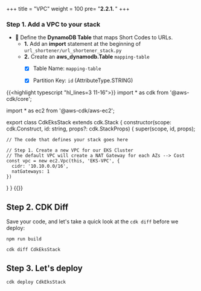 +++
title = "VPC"
weight = 100
pre= "<b>2.2.1. </b>"
+++

### Step 1. Add a VPC to your stack

* 🎯 Define the **DynamoDB Table** that maps Short Codes to URLs.
    * **1.** Add an **import** statement at the beginning of `url_shortener/url_shortener_stack.py`
    * **2.** Create an **aws_dynamodb.Table** `mapping-table` 
        * [x] Table Name: `mapping-table`
        * [x] Partition Key: `id` (AttributeType.STRING) 


{{<highlight typescript "hl_lines=3 11-16">}}
import * as cdk from '@aws-cdk/core';

import * as ec2 from '@aws-cdk/aws-ec2';

export class CdkEksStack extends cdk.Stack {
  constructor(scope: cdk.Construct, id: string, props?: cdk.StackProps) {
    super(scope, id, props);

    // The code that defines your stack goes here
    
    // Step 1. Create a new VPC for our EKS Cluster
    // The default VPC will create a NAT Gateway for each AZs --> Cost
    const vpc = new ec2.Vpc(this, 'EKS-VPC', {
      cidr: '10.10.0.0/16',
      natGateways: 1
    })
    
  }
}
{{</highlight>}}


## Step 2. CDK Diff

Save your code, and let's take a quick look at the `cdk diff` before we deploy:

```
npm run build

cdk diff CdkEksStack
```


## Step 3. Let's deploy

```
cdk deploy CdkEksStack
```
